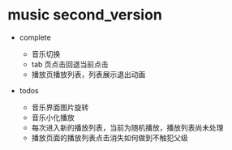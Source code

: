 <!--
 * @Author: FBB
 * @Date: 2019-08-13 21:34:54
 * @LastEditors: FBB
 * @LastEditTime: 2020-08-07 17:24:28
 * @Description:
-->

# music second_version

- complete

  - 音乐切换
  - tab 页点击回退当前点击
  - 播放页播放列表，列表展示退出动画

- todos
  - 音乐界面图片旋转
  - 音乐小化播放
  - 每次进入新的播放列表，当前为随机播放，播放列表尚未处理
  - 播放页面的播放列表点击消失如何做到不触犯父级
